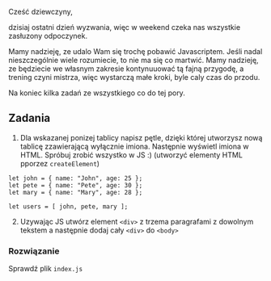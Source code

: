   Cześć dziewczyny,


  dzisiaj ostatni dzień wyzwania, więc w weekend czeka nas wszystkie zasłuzony odpoczynek. 

Mamy nadzieję, ze udalo Wam się trochę pobawić
Javascriptem. Jeśli nadal nieszczególnie wiele rozumiecie, to 
nie ma się co martwić. Mamy nadzieję, ze będziecie we własnym zakresie 
kontynuuować tą fajną przygodę, a trening czyni mistrza,
więc wystarczą małe kroki, byle caly czas do przodu.

Na koniec kilka zadań ze wszystkiego co do tej pory.

## Zadania

1. Dla wskazanej ponizej tablicy napisz pętle, dzięki której utworzysz nową tablicę zzawierającą wyłącznie imiona.
Następnie wyświetl imiona w HTML. Spróbuj zrobić wszystko w JS :) (utworzyć elementy HTML pporzez `createElement`)

```
let john = { name: "John", age: 25 };
let pete = { name: "Pete", age: 30 };
let mary = { name: "Mary", age: 28 };

let users = [ john, pete, mary ]; 

```

2. Uzywając JS utwórz element `<div>` z trzema paragrafami z dowolnym tekstem a następnie dodaj cały `<div>` do `<body>`


### Rozwiązanie

Sprawdź plik `index.js`